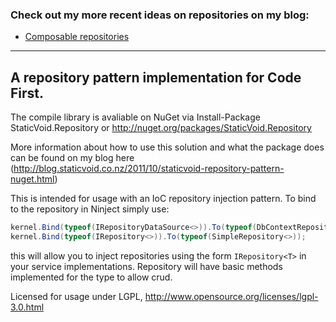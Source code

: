 ### Check out my more recent ideas on repositories on my blog:

 - [Composable repositories](http://blog.staticvoid.co.nz/2015/composable_repositories/)

---

## A repository pattern implementation for Code First. 

The compile library is avaliable on NuGet via 
	Install-Package StaticVoid.Repository
or 
	http://nuget.org/packages/StaticVoid.Repository

More information about how to use this solution and what the package does can be found on my blog here 
(http://blog.staticvoid.co.nz/2011/10/staticvoid-repository-pattern-nuget.html) 

This is intended for usage with an IoC repository injection pattern. To bind to the repository in Ninject simply use: 
```csharp
kernel.Bind(typeof(IRepositoryDataSource<>)).To(typeof(DbContextRepositoryDataSource<>)); 
kernel.Bind(typeof(IRepository<>)).To(typeof(SimpleRepository<>)); 
```

this will allow you to inject repositories using the form `IRepository<T>` in your service implementations. 
Repository will have basic methods implemented for the type to allow crud.


Licensed for usage under LGPL, http://www.opensource.org/licenses/lgpl-3.0.html
